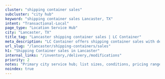 ```yaml
---
cluster: "shipping container sales"
subcluster: "city hub"
keyword: "shipping container sales Lancaster, TX"
intent: "Transactional-Local"
page_type: "Location Service Hub"
city: "Lancaster, TX"
title_tag: "Lancaster shipping container sales | LC Container"
meta_description: "LC Container offers shipping container sales with delivery in Lancaster, TX. Local. Fast quotes. Since 2003."
url_slug: "/lancaster/shipping-containers/sales"
h1: "Shipping Container sales in Lancaster"
internal_links: "/inventory,/delivery,/modifications"
priority: 2
notes: "Primary city service hub; list sizes, conditions, pricing ranges, photos, testimonials."
noindex: true
---
```


<!-- TODO: Add unique city/inventory copy, images, and internal links here. -->
